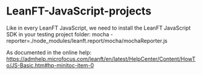 # LeanFT-JavaScript-projects


Like in every LeanFT JavaScript, we need to install the LeanFT JavaScript SDK in your testing project folder:
mocha -reporter=./node_modules/leanft.report/mocha/mochaReporter.js

As documented in the online help: https://admhelp.microfocus.com/leanft/en/latest/HelpCenter/Content/HowTo/JS-Basic.htm#hp-minitoc-item-0
